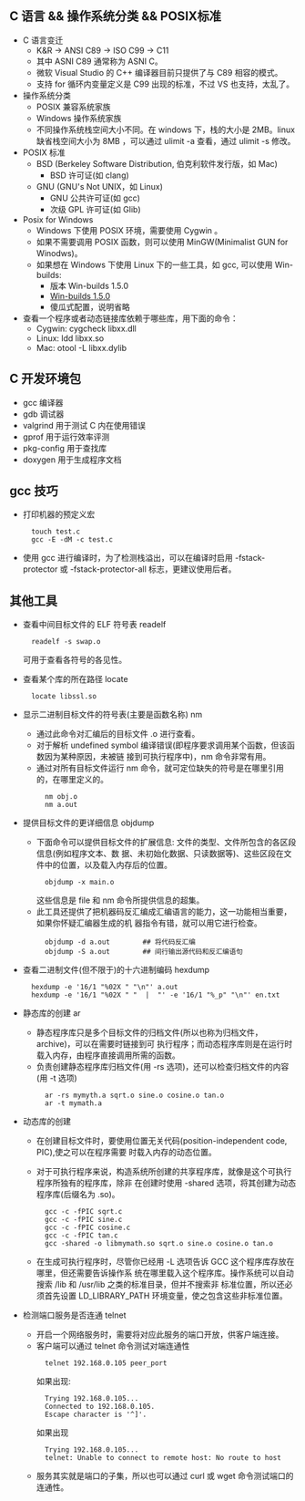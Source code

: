 
## C 语言 && 操作系统分类 && POSIX标准
- C 语言变迁
    + K&R -> ANSI C89 -> ISO C99 -> C11
    + 其中 ASNI C89 通常称为 ASNI C。
    + 微软 Visual Studio 的 C++ 编译器目前只提供了与 C89 相容的模式。
    + 支持 for 循环内变量定义是 C99 出现的标准，不过 VS 也支持，太乱了。
- 操作系统分类
    + POSIX 兼容系统家族
    + Windows 操作系统家族
    + 不同操作系统栈空间大小不同。在 windows 下，栈的大小是 2MB。linux 缺省栈空间大小为 8MB
      ，可以通过 ulimit -a 查看，通过 ulimit -s 修改。
- POSIX 标准
    + BSD (Berkeley Software Distribution, 伯克利软件发行版，如 Mac)
        + BSD 许可证(如 clang)
    + GNU (GNU's Not UNIX，如 Linux)
        + GNU 公共许可证(如 gcc)
        + 次级 GPL 许可证(如 Glib)
- Posix for Windows
    + Windows 下使用 POSIX 环境，需要使用 Cygwin 。
    + 如果不需要调用 POSIX 函数，则可以使用 MinGW(Minimalist GUN for Winodws)。 
    + 如果想在 Windows 下使用 Linux 下的一些工具，如 gcc, 可以使用 Win-builds:
        + 版本 Win-builds 1.5.0
        + [Win-builds 1.5.0](http://win-builds.org/doku.php/download_and_installation_from_windows)
        + 傻瓜式配置，说明省略
- 查看一个程序或者动态链接库依赖于哪些库，用下面的命令：
    + Cygwin: cygcheck libxx.dll
    + Linux: ldd libxx.so
    + Mac: otool -L libxx.dylib

## C 开发环境包
- gcc 编译器
- gdb 调试器
- valgrind 用于测试 C 内在使用错误
- gprof 用于运行效率评测
- pkg-config 用于查找库
- doxygen 用于生成程序文档

## gcc 技巧
- 打印机器的预定义宏
  ```shell
    touch test.c
    gcc -E -dM -c test.c
  ```
- 使用 gcc 进行编译时，为了检测栈溢出，可以在编译时启用 -fstack-protector 或 -fstack-protector-all 
  标志，更建议使用后者。

## 其他工具
- 查看中间目标文件的 ELF 符号表 readelf
  ```shell
    readelf -s swap.o
  ```
  可用于查看各符号的各见性。
- 查看某个库的所在路径 locate
  ```shell
    locate libssl.so
  ```
- 显示二进制目标文件的符号表(主要是函数名称) nm
    + 通过此命令对汇编后的目标文件 .o 进行查看。
    + 对于解析 undefined symbol 编译错误(即程序要求调用某个函数，但该函数因为某种原因，未被链
      接到可执行程序中)，nm 命令非常有用。
    + 通过对所有目标文件运行 nm 命令，就可定位缺失的符号是在哪里引用的，在哪里定义的。
      ```shell
        nm obj.o
        nm a.out
      ```
- 提供目标文件的更详细信息 objdump
    + 下面命令可以提供目标文件的扩展信息: 文件的类型、文件所包含的各区段信息(例如程序文本、数
      据、未初始化数据、只读数据等)、这些区段在文件中的位置，以及载入内存后的位置。
      ```shell
        objdump -x main.o
      ```
      这些信息是 file 和 nm 命令所提供信息的超集。
    + 此工具还提供了把机器码反汇编成汇编语言的能力，这一功能相当重要，如果你怀疑汇编器生成的机
      器指令有错，就可以用它进行检查。
      ```shell
        objdump -d a.out        ## 将代码反汇编
        objdump -S a.out        ## 间行输出源代码和反汇编语句
      ```
- 查看二进制文件(但不限于)的十六进制编码 hexdump
  ```shell
    hexdump -e '16/1 "%02X " "\n"' a.out
    hexdump -e '16/1 "%02X " "  |  "' -e '16/1 "%_p" "\n"' en.txt
  ```
- 静态库的创建 ar
    + 静态程序库只是多个目标文件的归档文件(所以也称为归档文件，archive)，可以在需要时链接到可
      执行程序；而动态程序库则是在运行时载入内存，由程序直接调用所需的函数。
    + 负责创建静态程序库归档文件(用 -rs 选项)，还可以检查归档文件的内容(用 -t 选项)
      ```shell
        ar -rs mymyth.a sqrt.o sine.o cosine.o tan.o
        ar -t mymath.a
      ```
- 动态库的创建
    + 在创建目标文件时，要使用位置无关代码(position-independent code, PIC),使之可以在程序需要
      时载入内存的动态位置。
    + 对于可执行程序来说，构造系统所创建的共享程序库，就像是这个可执行程序所独有的程序库，除非
      在创建时使用 -shared 选项，将其创建为动态程序库(后缀名为 .so)。
      ```shell
        gcc -c -fPIC sqrt.c
        gcc -c -fPIC sine.c
        gcc -c -fPIC cosine.c
        gcc -c -fPIC tan.c
        gcc -shared -o libmymath.so sqrt.o sine.o cosine.o tan.o
      ```
  
    + 在生成可执行程序时，尽管你已经用 -L 选项告诉 GCC 这个程序库存放在哪里，但还需要告诉操作系
      统在哪里载入这个程序库。操作系统可以自动搜索 /lib 和 /usr/lib 之类的标准目录，但并不搜索非
      标准位置，所以还必须首先设置 LD_LIBRARY_PATH 环境变量，使之包含这些非标准位置。

- 检测端口服务是否连通 telnet
    + 开启一个网络服务时，需要将对应此服务的端口开放，供客户端连接。
    + 客户端可以通过 telnet 命令测试对端连通性
      ```shell
        telnet 192.168.0.105 peer_port
      ```
      如果出现:
      ```shell
        Trying 192.168.0.105...
        Connected to 192.168.0.105.
        Escape character is '^]'.
      ```
      如果出现
      ```shell
        Trying 192.168.0.105...
        telnet: Unable to connect to remote host: No route to host
      ```
    + 服务其实就是端口的子集，所以也可以通过 curl 或 wget 命令测试端口的连通性。
